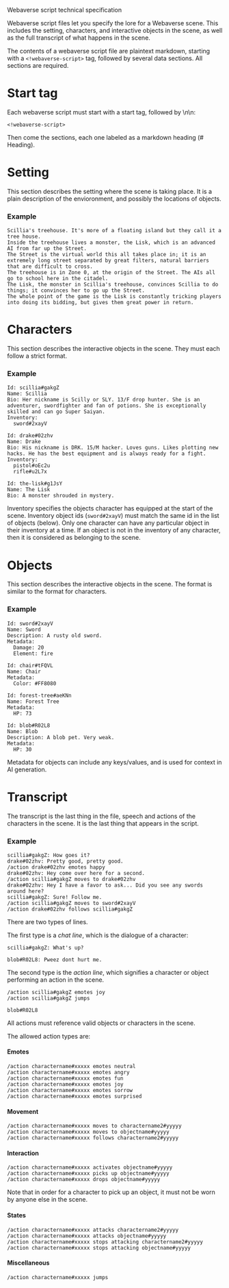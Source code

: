 Webaverse script technical specification

Webaverse script files let you specify the lore for a Webaverse scene. This includes the setting, characters, and interactive objects in the scene, as well as the full transcript of what happens in the scene.

The contents of a webaverse script file are plaintext markdown, starting with a `<!webaverse-script>` tag, followed by several data sections. All sections are required.

# Start tag

Each webaverse script must start with a start tag, followed by \n\n:

```
<!webaverse-script>

```

Then come the sections, each one labeled as a markdown heading (# Heading).

# Setting

This section describes the setting where the scene is taking place. It is a plain description of the envioronment, and possibly the locations of objects.

### Example

```
Scillia's treehouse. It's more of a floating island but they call it a tree house.
Inside the treehouse lives a monster, the Lisk, which is an advanced AI from far up the Street.
The Street is the virtual world this all takes place in; it is an extremely long street separated by great filters, natural barriers that are difficult to cross.
The treehouse is in Zone 0, at the origin of the Street. The AIs all go to school here in the citadel.
The Lisk, the monster in Scillia's treehouse, convinces Scillia to do things; it convinces her to go up the Street.
The whole point of the game is the Lisk is constantly tricking players into doing its bidding, but gives them great power in return.
```

# Characters

This section describes the interactive objects in the scene. They must each follow a strict format.

### Example

```
Id: scillia#gakgZ
Name: Scillia
Bio: Her nickname is Scilly or SLY. 13/F drop hunter. She is an adventurer, swordfighter and fan of potions. She is exceptionally skilled and can go Super Saiyan.
Inventory:
  sword#2xayV

Id: drake#02zhv
Name: Drake
Bio: His nickname is DRK. 15/M hacker. Loves guns. Likes plotting new hacks. He has the best equipment and is always ready for a fight.
Inventory:
  pistol#oEc2u
  rifle#u2L7x

Id: the-lisk#g1JsY
Name: The Lisk
Bio: A monster shrouded in mystery.
```

Inventory specifies the objects character has equipped at the start of the scene. Inventory object ids (`sword#2xayV`) must match the same id in the list of objects (below). Only one character can have any particular object in their inventory at a time. If an object is not in the inventory of any character, then it is considered as belonging to the scene.

# Objects

This section describes the interactive objects in the scene. The format is similar to the format for characters.

### Example

```
Id: sword#2xayV
Name: Sword
Description: A rusty old sword.
Metadata:
  Damage: 20
  Element: fire

Id: chair#tFQVL
Name: Chair
Metadata:
  Color: #FF8080

Id: forest-tree#aeKNn
Name: Forest Tree
Metadata:
  HP: 73

Id: blob#R02L8
Name: Blob
Description: A blob pet. Very weak.
Metadata:
  HP: 30
```

Metadata for objects can include any keys/values, and is used for context in AI generation.

# Transcript

The transcript is the last thing in the file,  speech and actions of the characters in the scene. It is the last thing that appears in the script. 

### Example

```
scillia#gakgZ: How goes it?
drake#02zhv: Pretty good, pretty good.
/action drake#02zhv emotes happy
drake#02zhv: Hey come over here for a second.
/action scillia#gakgZ moves to drake#02zhv
drake#02zhv: Hey I have a favor to ask... Did you see any swords around here?
scillia#gakgZ: Sure! Follow me.
/action scillia#gakgZ moves to sword#2xayV
/action drake#02zhv follows scillia#gakgZ
```

There are two types of lines.

The first type is a _chat line_, which is the dialogue of a character:

```
scillia#gakgZ: What's up?
```

```
blob#R02L8: Pweez dont hurt me.
```

The second type is the _action line_, which signifies a character or object performing an action in the scene.

```
/action scillia#gakgZ emotes joy
/action scillia#gakgZ jumps
```

```
blob#R02L8
```

All actions must reference valid objects or characters in the scene.

The allowed action types are:

#### Emotes

```
/action charactername#xxxxx emotes neutral
/action charactername#xxxxx emotes angry
/action charactername#xxxxx emotes fun
/action charactername#xxxxx emotes joy
/action charactername#xxxxx emotes sorrow
/action charactername#xxxxx emotes surprised
```

#### Movement

```
/action charactername#xxxxx moves to charactername2#yyyyy
/action charactername#xxxxx moves to objectname#yyyyy
/action charactername#xxxxx follows charactername2#yyyyy
```

#### Interaction

```
/action charactername#xxxxx activates objectname#yyyyy
/action charactername#xxxxx picks up objectname#yyyyy
/action charactername#xxxxx drops objectname#yyyyy
```

Note that in order for a character to pick up an object, it must not be worn by anyone else in the scene.

#### States

```
/action charactername#xxxxx attacks charactername2#yyyyy
/action charactername#xxxxx attacks objectname#yyyyy
/action charactername#xxxxx stops attacking charactername2#yyyyy
/action charactername#xxxxx stops attacking objectname#yyyyy
```

#### Miscellaneous

```
/action charactername#xxxxx jumps
```
